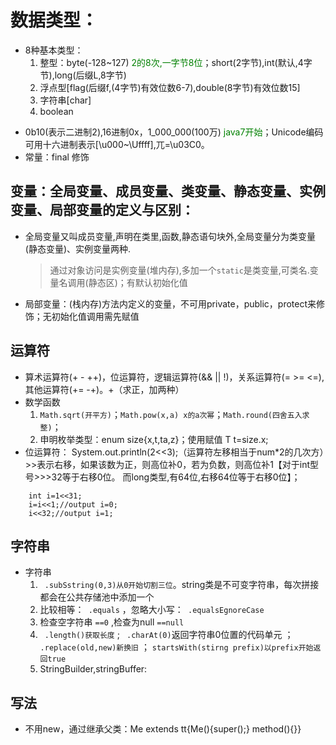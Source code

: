 # 数据类型：
* 8种基本类型：
	1. 整型：byte(-128~127) <label style="color: green">2的8次,一字节8位</label>；short(2字节),int(默认,4字节),long(后缀L,8字节)
	2. 浮点型[flag(后缀f,(4字节)有效位数6-7),double(8字节)有效位数15]
	3. 字符串[char]
	4. boolean
	
- 0b10(表示二进制2),16进制0x，1_000_000(100万) <label style="color: green">java7开始</label>；Unicode编码可用十六进制表示[\u000~\Uffff],兀=\u03C0。
- 常量：final 修饰

## 变量：全局变量、成员变量、类变量、静态变量、实例变量、局部变量的定义与区别：
- 全局变量又叫成员变量,声明在类里,函数,静态语句块外,全局变量分为类变量(静态变量)、实例变量两种.
 	> 通过对象访问是实例变量(堆内存),多加一个`static`是类变量,可类名.变量名调用(静态区)；有默认初始化值
  
- 局部变量：(栈内存)方法内定义的变量，不可用private，public，protect来修饰；无初始化值调用需先赋值

## 运算符
- 算术运算符(+ - ++)，位运算符，逻辑运算符(&& || !)，关系运算符(= >= <=),其他运算符(+= -+)。+（求正，加两种）
- 数学函数
	1. `Math.sqrt(开平方)`；`Math.pow(x,a) x的a次幂`；`Math.round(四舍五入求整)`；
	2. 申明枚举类型：enum size{x,t,ta,z}；使用赋值 T t=size.x;
- 位运算符： System.out.println(2<<3);（运算符左移相当于num*2的几次方）>>表示右移，如果该数为正，则高位补0，若为负数，则高位补1【对于int型号>>>32等于右移0位。 而long类型,有64位,右移64位等于右移0位】；

``` 
	int i=1<<31;
	i=i<<1;//output i=0;
	i<<32;//output i=1;
 ```


## 字符串
- 字符串
	1. ` .subSstring(0,3)从0开始切割三位`。string类是不可变字符串，每次拼接都会在公共存储池中添加一个
	2. 比较相等：` .equals` ，忽略大小写：` .equalsEgnoreCase`
	3. 检查空字符串 `==0` ,检查为null `==null`
	4. ` .length()获取长度` ; ` .charAt(0)`返回字符串0位置的代码单元 ；` .replace(old,new)新换旧` ； `startsWith(stirng prefix)以prefix开始返回true`
	5. StringBuilder,stringBuffer:

## 写法
- 不用new，通过继承父类：Me extends tt{Me(){super();} method(){}}